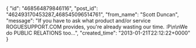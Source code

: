  {
   "id": "468564879846116",
   "post_id": "462493170453287_468545096514761",
   "from_name": "Scott Duncan",
   "message": "If you have to ask what product and/or service ROGUESUPPORT.COM provides, you're already wasting our time. :P\n\nWe do PUBLIC RELATIONS too...",
   "created_time": "2013-01-21T22:12:22+0000"
 }
